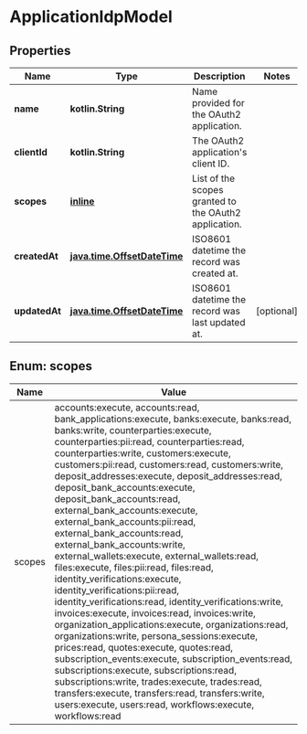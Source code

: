 
# ApplicationIdpModel

## Properties
Name | Type | Description | Notes
------------ | ------------- | ------------- | -------------
**name** | **kotlin.String** | Name provided for the OAuth2 application. | 
**clientId** | **kotlin.String** | The OAuth2 application&#39;s client ID. | 
**scopes** | [**inline**](#kotlin.collections.List&lt;Scopes&gt;) | List of the scopes granted to the OAuth2 application. | 
**createdAt** | [**java.time.OffsetDateTime**](java.time.OffsetDateTime.md) | ISO8601 datetime the record was created at. | 
**updatedAt** | [**java.time.OffsetDateTime**](java.time.OffsetDateTime.md) | ISO8601 datetime the record was last updated at. |  [optional]


<a name="kotlin.collections.List<Scopes>"></a>
## Enum: scopes
Name | Value
---- | -----
scopes | accounts:execute, accounts:read, bank_applications:execute, banks:execute, banks:read, banks:write, counterparties:execute, counterparties:pii:read, counterparties:read, counterparties:write, customers:execute, customers:pii:read, customers:read, customers:write, deposit_addresses:execute, deposit_addresses:read, deposit_bank_accounts:execute, deposit_bank_accounts:read, external_bank_accounts:execute, external_bank_accounts:pii:read, external_bank_accounts:read, external_bank_accounts:write, external_wallets:execute, external_wallets:read, files:execute, files:pii:read, files:read, identity_verifications:execute, identity_verifications:pii:read, identity_verifications:read, identity_verifications:write, invoices:execute, invoices:read, invoices:write, organization_applications:execute, organizations:read, organizations:write, persona_sessions:execute, prices:read, quotes:execute, quotes:read, subscription_events:execute, subscription_events:read, subscriptions:execute, subscriptions:read, subscriptions:write, trades:execute, trades:read, transfers:execute, transfers:read, transfers:write, users:execute, users:read, workflows:execute, workflows:read




